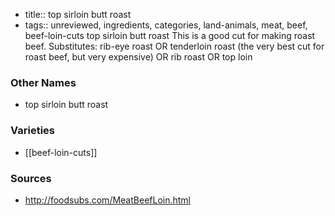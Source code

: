 - title:: top sirloin butt roast
- tags:: unreviewed, ingredients, categories, land-animals, meat, beef, beef-loin-cuts
top sirloin butt roast This is a good cut for making roast beef. Substitutes: rib-eye roast OR tenderloin roast (the very best cut for roast beef, but very expensive) OR rib roast OR top loin

### Other Names

* top sirloin butt roast

### Varieties

* [[beef-loin-cuts]]

### Sources
* http://foodsubs.com/MeatBeefLoin.html
